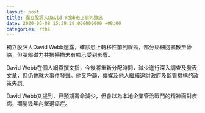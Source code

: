 ```yaml
---
layout: post
title: 獨立股評人David Webb患上前列腺癌
date: 2020-06-08 15:39:29.000000000 +08:00
categories: rthk
---
```


獨立股評人David Webb透露，確診患上轉移性前列腺癌，部分癌細胞擴散至骨骼，但腦部磁力共振掃描未有顯示受到影響。

David Webb在個人網頁撰文指，今後將重新分配時間，減少進行深入調查及發表文章，但仍會就大事件發聲。他又呼籲，傳媒及他人繼續追討政府及監管機構的政策失誤。

David Webb又提到，已預期壽命減少，但會以為本地企業管治戰鬥的精神面對疾病，期望幾年內擊退癌症。
